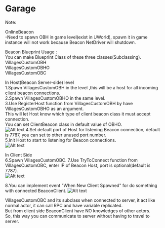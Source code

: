 # Garage

Note:

OnlineBeacon<br />
-Need to spawn OBH in game level(exist in UWorld), spawn it in game instance will not work because Beacon NetDriver will shutdown.

Beacon Blueprint Usage  :<br /> 
You can make Blueprint Class of these three classes(Subclassing).<br />
VillagesCustomOBH<br />
VillagesCustomOBHO<br />
VillagesCustomOBC<br />

In Host(Beacon Server-side) level<br />
1.Spawn VillagesCustomOBH in the level ,this will be a host for all incoming client beacon connections.<br />
2.Spawn VillagesCustomOBHO in the same level.<br />
3.Use RegisterHost function from VillagesCustomOBH by have VillagesCustomOBHO as an argument.<br />
This will let Host know which type of client beacon class it must accept connection.<br />
You can set ClientBeacon class in default value of OBHO.<br />
![Alt text](/TutorialPictures/beacon4.PNG?raw=true "default class")
4.Set default port of Host for listening Beacon connection, default is 7787, you can set to other unused port number.<br />
5.Init Host to start to listening for Beacon connections.<br />
![Alt text](/TutorialPictures/beacon1.PNG?raw=true "in level Blueprint")

In Client Side<br />
6.Spawn VillagesCustomOBC.
7.Use TryToConnect function from VillagesCustomOBC, enter IP of Beacon Host, port is optional(default is 7787).<br />
![Alt text](/TutorialPictures/beacon2.PNG?raw=true "client side")

8.You can implement event "When New Client Spawned" for do something with connected BeaconClient.
![Alt text](/TutorialPictures/beacon3.PNG?raw=true)

VillagesCustomOBC and its subclass when connected to server, it act like normal actor, it can call RPC and have variable replicated.<br />
But from client side BeaconClient have NO knowledges of other actors.<br />
So, this way you can communicate to server without having to travel to server.<br />

